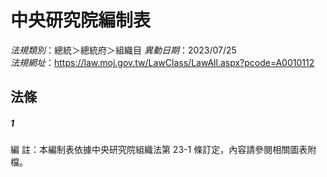 # 中央研究院編制表

*法規類別*：總統＞總統府＞組織目
*異動日期*：2023/07/25  
*法規網址*：https://law.moj.gov.tw/LawClass/LawAll.aspx?pcode=A0010112



## 法條
##### 1
編      註：本編制表依據中央研究院組織法第 23-1 條訂定，內容請參閱相關圖表附檔。



